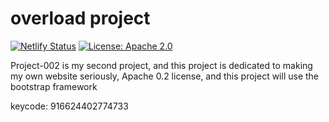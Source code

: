 # overload project 

[![Netlify Status](https://api.netlify.com/api/v1/badges/3fd792f9-cab7-4e4c-a307-9be48eeb9676/deploy-status)](https://app.netlify.com/sites/nature-company/deploys) [![License: Apache 2.0](https://img.shields.io/badge/License-Apache%202.0-blue.svg)](https://opensource.org/licenses/Apache-2.0)

Project-002 is my second project, and this project is dedicated to making my own website seriously, Apache 0.2 license, and this project will use the bootstrap framework 

keycode: 916624402774733